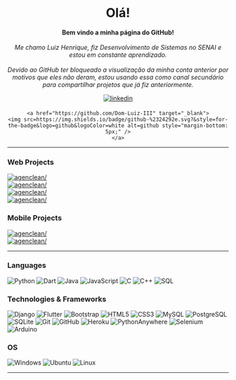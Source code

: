 <h1 align="center">Olá!</h1>

<p align="center">
    <b>Bem vindo a minha página do GitHub!</b>
    <br><br>
    <i>
        Me chamo Luiz Henrique, fiz Desenvolvimento de Sistemas no SENAI e estou em constante aprendizado. 
        <br><br>
        Devido ao GitHub ter bloqueado a visualização da minha conta anterior por motivos que eles não deram, estou usando essa como canal secundário para compartilhar projetos que já fiz anteriormente. 
        <br>
    </i>
</p>

<div align="center">
    <a href="https://www.linkedin.com/in/luizhenriqueccarvalho/" target="_blank">
    <img src=https://img.shields.io/badge/linkedin-%231E77B5.svg?&style=for-the-badge&logo=linkedin&logoColor=white alt=linkedin style="margin-bottom: 5px;" />
    </a>

    <a href="https://github.com/Dom-Luiz-III" target="_blank">
    <img src=https://img.shields.io/badge/github-%2324292e.svg?&style=for-the-badge&logo=github&logoColor=white alt=github style="margin-bottom: 5px;" />
    </a>
</div>

---

### Web Projects

<a href="https://github.com/luizhenriquecc/gm_veiculos" target="_blank">
    <img src=https://img.shields.io/badge/gm_veiculos-black?style=for-the-badge&logo=django alt=agenclean/>
</a>
<br>
<a href="https://github.com/luizhenriquecc/tarefanest" target="_blank">
    <img src=https://img.shields.io/badge/tarefanest-black?style=for-the-badge&logo=django alt=agenclean/>
</a>
<br>
<a href="https://github.com/luizhenriquecc/habil_website" target="_blank">
    <img src=https://img.shields.io/badge/habil-black?style=for-the-badge&logo=bootstrap alt=agenclean/>
</a>
<br>
<a href="https://github.com/luizhenriquecc/invader" target="_blank">
    <img src=https://img.shields.io/badge/invader-black?style=for-the-badge&logo=bootstrap alt=agenclean/>
</a>

### Mobile Projects

<a href="https://github.com/luizhenriquecc/agenclean" target="_blank">
    <img src=https://img.shields.io/badge/agenclean-black?style=for-the-badge&logo=flutter alt=agenclean/>
</a>
<br>
<a href="https://github.com/luizhenriquecc/econol" target="_blank">
    <img src=https://img.shields.io/badge/econol-black?style=for-the-badge&logo=flutter alt=agenclean/>
</a>

---

### Languages

![Python](https://img.shields.io/badge/python-black?style=for-the-badge&logo=python)
![Dart](https://img.shields.io/badge/dart-black?style=for-the-badge&logo=dart)
![Java](https://img.shields.io/badge/java-black?style=for-the-badge&logo=openjdk)
![JavaScript](https://img.shields.io/badge/javascript-black?style=for-the-badge&logo=javascript)
![C](https://img.shields.io/badge/c-black?style=for-the-badge&logo=c)
![C++](https://img.shields.io/badge/c++-black?style=for-the-badge&logo=cplusplus)
![SQL](https://img.shields.io/badge/sql-black?style=for-the-badge&logo=sql)

### Technologies & Frameworks

![Django](https://img.shields.io/badge/django-black?style=for-the-badge&logo=django)
![Flutter](https://img.shields.io/badge/flutter-black?style=for-the-badge&logo=flutter)
![Bootstrap](https://img.shields.io/badge/bootstrap-black?style=for-the-badge&logo=bootstrap)
![HTML5](https://img.shields.io/badge/html5-black?style=for-the-badge&logo=html5)
![CSS3](https://img.shields.io/badge/css3-black?style=for-the-badge&logo=css3)
![MySQL](https://img.shields.io/badge/mysql-black?style=for-the-badge&logo=mysql)
![PostgreSQL](https://img.shields.io/badge/postgresql-black?style=for-the-badge&logo=postgresql)
![SQLite](https://img.shields.io/badge/sqlite-black?style=for-the-badge&logo=sqlite)
![Git](https://img.shields.io/badge/git-black?style=for-the-badge&logo=git)
![GitHub](https://img.shields.io/badge/github-black?style=for-the-badge&logo=github)
![Heroku](https://img.shields.io/badge/heroku-black?style=for-the-badge&logo=heroku)
![PythonAnywhere](https://img.shields.io/badge/pythonanywhere-black?style=for-the-badge&logo=pythonanywhere)
![Selenium](https://img.shields.io/badge/selenium-black?style=for-the-badge&logo=selenium)
![Arduino](https://img.shields.io/badge/arduino-black?style=for-the-badge&logo=arduino)

### OS

![Windows](https://img.shields.io/badge/Windows-black?style=for-the-badge&logo=Windows)
![Ubuntu](https://img.shields.io/badge/ubuntu-black?style=for-the-badge&logo=Ubuntu)
![Linux](https://img.shields.io/badge/linux-black?style=for-the-badge&logo=Linux)

---
